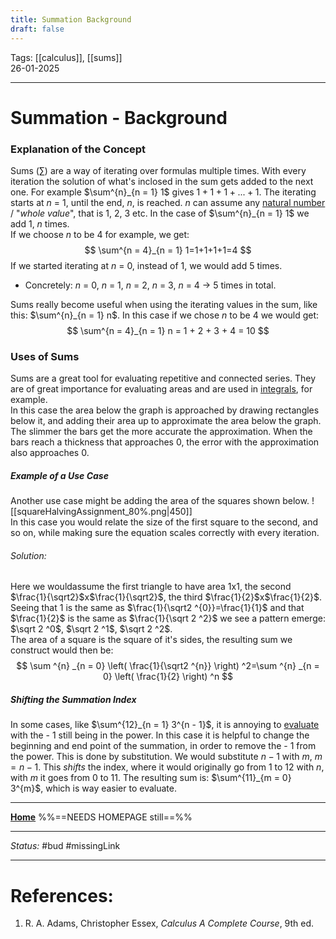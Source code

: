 ```yaml
---
title: Summation Background
draft: false
---
```

Tags: [[calculus]], [[sums]] <br>26-01-2025

---
# Summation -  Background
### Explanation of the Concept
Sums ($\sum$) are a way of iterating over formulas multiple times. With every iteration the solution of what's inclosed in the sum gets added to the next one. For example $\sum^{n}_{n = 1} 1$ gives $1+1+1+...+1$. The iterating starts at $n$ = 1, until the end, $n$, is reached. $n$ can assume any [natural number](https://en.wikipedia.org/wiki/Natural_number) / "_whole value_", that is 1, 2, 3 etc. In the case of $\sum^{n}_{n = 1} 1$ we add 1, $n$ times. <br>If we choose $n$ to be 4 for example, we get:
$$
\sum^{n = 4}_{n = 1} 1=1+1+1+1=4
$$
If we started iterating at $n$ = 0, instead of 1, we would add 5 times.
- Concretely: $n$ = 0, $n$ = 1, $n$ = 2, $n$ = 3, $n$ = 4 $\rightarrow$ 5 times in total.

Sums really become useful when using the iterating values in the sum, like this: $\sum^{n}_{n = 1} n$. In this case if we chose $n$ to be 4 we would get:
$$
\sum^{n = 4}_{n = 1} n = 1 + 2 + 3 + 4 = 10
$$

### Uses of Sums
Sums are a great tool for evaluating repetitive and connected series. They are of great importance for evaluating areas and are used in [integrals](integration%20and%20techniques), for example. <br>In this case the area below the graph is approached by drawing rectangles below it, and adding their area up to approximate the area below the graph. The slimmer the bars get the more accurate the approximation. When the bars reach a thickness that approaches 0, the error with the approximation also approaches 0. 
##### Example of a Use Case
Another use case might be adding the area of the squares shown below.
![[squareHalvingAssignment_80%.png|450]]<br>In this case you would relate the size of the first square to the second, and so on, while making sure the equation scales correctly with every iteration.
###### Solution:
Here we wouldassume the first triangle to have area $1$x$1$, the second $\frac{1}{\sqrt2}$x$\frac{1}{\sqrt2}$, the third $\frac{1}{2}$x$\frac{1}{2}$. <br>Seeing that $1$ is the same as $\frac{1}{\sqrt2 ^{0}}=\frac{1}{1}$ and that $\frac{1}{2}$ is the same as $\frac{1}{\sqrt 2 ^2}$ we see a pattern emerge: <br>$\sqrt 2 ^0$, $\sqrt 2 ^1$, $\sqrt 2 ^2$. <br>The area of a square is the square of it's sides, the resulting sum we construct would then be:
$$
\sum ^{n} _{n = 0} \left( \frac{1}{\sqrt2 ^{n}} \right) ^2=\sum ^{n} _{n = 0} \left( \frac{1}{2} \right) ^n
$$

##### Shifting the Summation Index
In some cases, like $\sum^{12}_{n = 1} 3^{n - 1}$, it is annoying to [evaluate](evaluating%20infinite%20series) with the - 1 still being in the power. In this case it is helpful to change the beginning and end point of the summation, in order to remove the - 1 from the power. This is done by substitution. We would substitute $n-1$ with $m$, $m = n - 1$. This _shifts_ the index, where it would originally go from 1 to 12 with $n$, with $m$ it goes from 0 to 11. The resulting sum is: $\sum^{11}_{m = 0} 3^{m}$, which is way easier to evaluate.












---
__[Home]()__ %%==NEEDS HOMEPAGE still==%%

---
_Status:_ #bud #missingLink

---
# References:
1. R. A. Adams, Christopher Essex, _Calculus A Complete Course_, 9th ed.